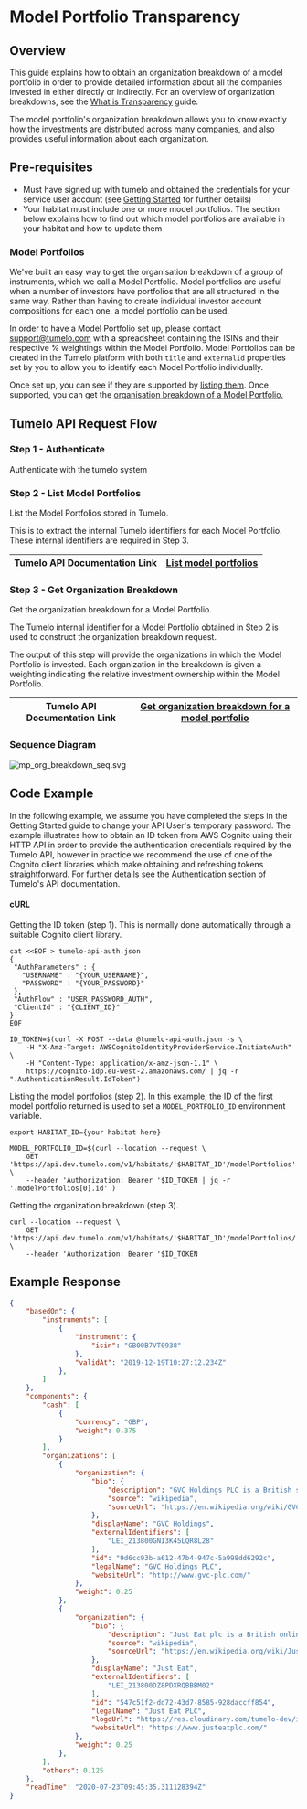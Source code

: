# Model Portfolio Transparency

## Overview

This guide explains how to obtain an organization breakdown of a model portfolio in order to provide detailed information about all the companies invested in either directly or indirectly. For an overview of organization breakdowns, see the [What is Transparency](../What_is_Transparency/README.md) guide.

The model portfolio's organization breakdown allows you to know exactly how the investments are distributed across many companies, and also provides useful information about each organization. 

## Pre-requisites

* Must have signed up with tumelo and obtained the credentials for your service user account (see [Getting Started](../Getting_Started/README.md) for further details)
* Your habitat must include one or more model portfolios. The section below explains how to find out which model portfolios are available in your habitat and how to update them

### Model Portfolios

We've built an easy way to get the organisation breakdown of a group of instruments, which we call a Model Portfolio. Model portfolios are useful when a number of investors have portfolios that are all structured in the same way. Rather than having to create individual investor account compositions for each one, a model portfolio can be used.

In order to have a Model Portfolio set up, please contact [support@tumelo.com](mailto:support@tumelo.com) with a spreadsheet containing the ISINs and their respective % weightings within the Model Portfolio. Model Portfolios can be created in the Tumelo platform with both `title` and `externalId` properties set by you to allow you to identify each Model Portfolio individually. 

Once set up, you can see if they are supported by [listing them](https://docs.tumelo.com/#operation/listModelPortfolios). Once supported, you can get the [organisation breakdown of a Model Portfolio.](https://docs.tumelo.com/#operation/getOrganizationBreakdownByModelPortfolio)

## Tumelo API Request Flow

### Step 1 - Authenticate

Authenticate with the tumelo system

### Step 2 - List Model Portfolios

List the Model Portfolios stored in Tumelo.

This is to extract the internal Tumelo identifiers for each Model Portfolio.  These internal identifiers are required in Step 3.

| Tumelo API Documentation Link | [List model portfolios](https://docs.tumelo.com/#operation/listModelPortfolios) |
|-------------------------------|---------------------------------------------------------------------------------|

### Step 3 - Get Organization Breakdown

Get the organization breakdown for a Model Portfolio.

The Tumelo internal identifier for a Model Portfolio obtained in Step 2 is used to construct the organization breakdown request.

The output of this step will provide the organizations in which the Model Portfolio is invested.  Each organization in the breakdown is given a weighting indicating the relative investment ownership within the Model Portfolio.

| Tumelo API Documentation Link | [Get organization breakdown for a model portfolio](https://docs.tumelo.com/#operation/getOrganizationBreakdownByModelPortfolio) |
|-------------------------------|---------------------------------------------------------------------------------------------------------------------------------|

### Sequence Diagram

![mp_org_breakdown_seq.svg](./sequence.svg)

## Code Example

In the following example, we assume you have completed the steps in the Getting Started guide to change your API User's temporary password. The example illustrates how to obtain an ID token from AWS Cognito using their HTTP API in order to provide the authentication credentials required by the Tumelo API, however in practice we recommend the use of one of the Cognito client libraries which make obtaining and refreshing tokens straightforward. For further details see the [Authentication](https://docs.tumelo.com/#section/Access/Authentication) section of Tumelo's API documentation.

#### cURL

Getting the ID token (step 1). This is normally done automatically through a suitable Cognito client library.

```shell
cat <<EOF > tumelo-api-auth.json
{
 "AuthParameters" : {
   "USERNAME" : "{YOUR_USERNAME}",
   "PASSWORD" : "{YOUR_PASSWORD}"
 },
 "AuthFlow" : "USER_PASSWORD_AUTH",
 "ClientId" : "{CLIENT_ID}"
}
EOF

ID_TOKEN=$(curl -X POST --data @tumelo-api-auth.json -s \
	-H "X-Amz-Target: AWSCognitoIdentityProviderService.InitiateAuth" \
	-H "Content-Type: application/x-amz-json-1.1" \
	https://cognito-idp.eu-west-2.amazonaws.com/ | jq -r ".AuthenticationResult.IdToken")
```

Listing the model portfolios (step 2). In this example, the ID of the first model portfolio returned is used to set a `MODEL_PORTFOLIO_ID` environment variable.

```shell
export HABITAT_ID={your habitat here}

MODEL_PORTFOLIO_ID=$(curl --location --request \
	GET 'https://api.dev.tumelo.com/v1/habitats/'$HABITAT_ID'/modelPortfolios' \
	--header 'Authorization: Bearer '$ID_TOKEN | jq -r '.modelPortfolios[0].id' )
```

Getting the organization breakdown (step 3).

```shell
curl --location --request \
	GET 'https://api.dev.tumelo.com/v1/habitats/'$HABITAT_ID'/modelPortfolios/'$MODEL_PORTFOLIO_ID'/organizationBreakdown' \
	--header 'Authorization: Bearer '$ID_TOKEN
```

## Example Response

```json
{
    "basedOn": {
        "instruments": [
            {
                "instrument": {
                    "isin": "GB00B7VT0938"
                },
                "validAt": "2019-12-19T10:27:12.234Z"
            },
        ]
    },
    "components": {
        "cash": [
            {
                "currency": "GBP",
                "weight": 0.375
            }
        ],
        "organizations": [
            {
                "organization": {
                    "bio": {
                        "description": "GVC Holdings PLC is a British sports betting and gambling company. It is listed on the London Stock Exchange and is a constituent of the FTSE 250 Index.",
                        "source": "wikipedia",
                        "sourceUrl": "https://en.wikipedia.org/wiki/GVC_Holdings"
                    },
                    "displayName": "GVC Holdings",
                    "externalIdentifiers": [
                        "LEI_213800GNI3K45LQR8L28"
                    ],
                    "id": "9d6cc93b-a612-47b4-947c-5a998dd6292c",
                    "legalName": "GVC Holdings PLC",
                    "websiteUrl": "http://www.gvc-plc.com/"
                },
                "weight": 0.25
            },
            {
                "organization": {
                    "bio": {
                        "description": "Just Eat plc is a British online food order and delivery service. It acts as an intermediary between independent take-out food outlets and customers. ",
                        "source": "wikipedia",
                        "sourceUrl": "https://en.wikipedia.org/wiki/Just_Eat"
                    },
                    "displayName": "Just Eat",
                    "externalIdentifiers": [
                        "LEI_213800DZ8PDXRQBBBM02"
                    ],
                    "id": "547c51f2-dd72-43d7-8585-928daccff854",
                    "legalName": "Just Eat PLC",
                    "logoUrl": "https://res.cloudinary.com/tumelo-dev/image/upload/w_128,h_128,c_fit/v1580298377/px0rajkfri1szyedlg1v.png",
                    "websiteUrl": "https://www.justeatplc.com/"
                },
                "weight": 0.25
            },
        ],
        "others": 0.125
    },
    "readTime": "2020-07-23T09:45:35.311128394Z"
}
```
